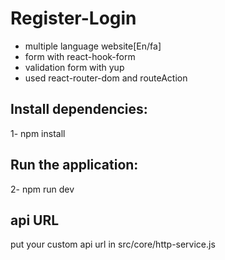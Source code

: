 # Register-Login
- multiple language website[En/fa]
- form with react-hook-form
- validation form with yup
- used react-router-dom and routeAction
  
## Install dependencies:
1- npm install
## Run the application:
2- npm run dev
## api URL
put your custom api url in src/core/http-service.js
